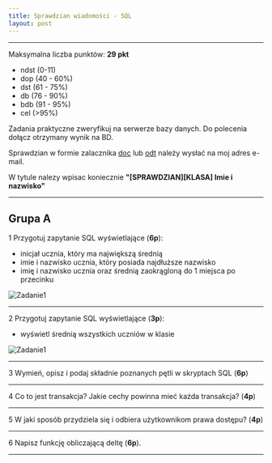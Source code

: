 ```yaml
---
title: Sprawdzian wiadomości - SQL
layout: post
---
```


---
Maksymalna liczba punktów: __29 pkt__
- ndst (0-11)
- dop (40 - 60%)
- dst (61 - 75%)
- db (76 - 90%)
- bdb (91 - 95%) 
- cel (>95%)


Zadania praktyczne zweryfikuj na serwerze bazy danych. Do polecenia dołącz otrzymany wynik na BD.

Sprawdzian w formie zalacznika [doc](/pozostale/szablon-odpowiedzi-mysql-sprawdzian.doc) lub [odt](/pozostale/szablon-odpowiedzi-mysql-sprawdzian.odt)
należy wysłać na moj adres e-mail.

W tytule nalezy wpisac koniecznie __"[SPRAWDZIAN][KLASA] Imie i nazwisko"__ 


---

## Grupa A
1 Przygotuj zapytanie SQL wyświetlające (__6p__):
 - inicjał ucznia, który ma największą średnią
 - imie i nazwisko ucznia, który posiada najdłuższe nazwisko
 - imię i nazwisko ucznia oraz średnią zaokrągloną do 1 miejsca po przecinku
 
![Zadanie1](/images/sprawdzian-sql/zad1-1.png)

---

2 Przygotuj zapytanie SQL wyświetlające (__3p__):
 - wyświetl średnią wszystkich uczniów w klasie

![Zadanie1](/images/sprawdzian-sql/zad-2.png)

---

3 Wymień, opisz i podaj składnie poznanych pętli w skryptach SQL (__6p__)

---

4 Co to jest transakcja? Jakie cechy powinna mieć każda transakcja? (__4p__)

---

5 W jaki sposób przydziela się i odbiera użytkownikom prawa dostępu? (__4p__)

---

6 Napisz funkcję obliczającą deltę (__6p__).

---

